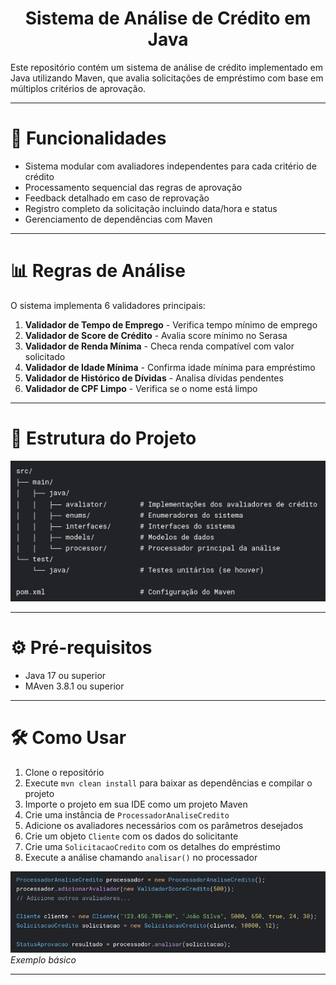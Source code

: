 <h1 align="center"> Sistema de Análise de Crédito em Java </h1>

Este repositório contém um sistema de análise de crédito implementado em Java utilizando Maven, que avalia solicitações de empréstimo com base em múltiplos critérios de aprovação.

***

# :hammer: Funcionalidades

* Sistema modular com avaliadores independentes para cada critério de crédito
* Processamento sequencial das regras de aprovação
* Feedback detalhado em caso de reprovação
* Registro completo da solicitação incluindo data/hora e status
* Gerenciamento de dependências com Maven

*** 

# 📊 Regras de Análise

O sistema implementa 6 validadores principais:

1. **Validador de Tempo de Emprego** - Verifica tempo mínimo de emprego  
2. **Validador de Score de Crédito** - Avalia score mínimo no Serasa  
3. **Validador de Renda Mínima** - Checa renda compatível com valor solicitado  
4. **Validador de Idade Mínima** - Confirma idade mínima para empréstimo  
5. **Validador de Histórico de Dívidas** - Analisa dívidas pendentes  
6. **Validador de CPF Limpo** - Verifica se o nome está limpo

***


# 📁 Estrutura do Projeto  

![EStrutura do projeto](./img/estruturaProjeto.png)   

***

# ⚙️ Pré-requisitos 

* Java 17 ou superior
* MAven 3.8.1 ou superior

***

# 🛠️ Como Usar 

1. Clone o repositório
2. Execute `mvn clean install` para baixar as dependências e compilar o projeto
3. Importe o projeto em sua IDE como um projeto Maven
4. Crie uma instância de `ProcessadorAnaliseCredito`
5. Adicione os avaliadores necessários com os parâmetros desejados
6. Crie um objeto `Cliente` com os dados do solicitante
7. Crie uma `SolicitacaoCredito` com os detalhes do empréstimo
8. Execute a análise chamando `analisar()` no processador

![Exemplo Simples](./img/exemploBasico.png)   
*Exemplo básico*

***


